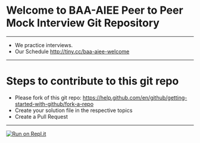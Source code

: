 # Welcome to BAA-AIEE Peer to Peer Mock Interview Git Repository #
--------------------------------------------------
- We practice interviews.
- Our Schedule http://tiny.cc/baa-aiee-welcome
---------------------------------------------------
# Steps to contribute to this git repo
- Please fork of this git repo: https://help.github.com/en/github/getting-started-with-github/fork-a-repo
- Create your solution file in the respective topics
- Create a Pull Request
---------------------------------------------------
[![Run on Repl.it](https://repl.it/badge/github/AkshayAdagaleGitHub/p2p-code-review)](https://repl.it/github/AkshayAdagaleGitHub/p2p-code-review)